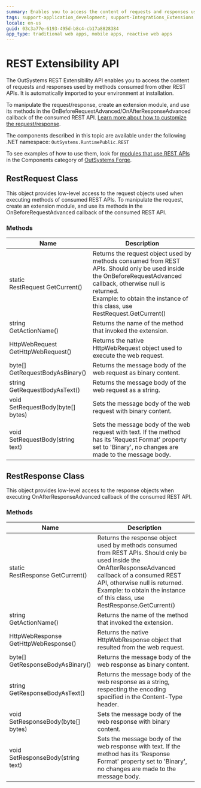 ```yaml
---
summary: Enables you to access the content of requests and responses used by methods consumed from other REST APIs in .NET.
tags: support-application_development; support-Integrations_Extensions
locale: en-us
guid: 03c3a77e-6193-495d-b8c4-cb17a8828384
app_type: traditional web apps, mobile apps, reactive web apps
---
```


# REST Extensibility API

The OutSystems REST Extensibility API enables you to access the content of requests and responses used by methods consumed from other REST APIs. It is automatically imported to your environment at installation.

To manipulate the request/response, create an extension module, and use its methods in the OnBeforeRequestAdvanced/OnAfterResponseAdvanced callback of the consumed REST API. [Learn more about how to customize the request/response](<../../extensibility-and-integration/rest/consume-rest-apis/advanced-customizations.md>).

The components described in this topic are available under the following .NET namespace: `OutSystems.RuntimePublic.REST`

To see examples of how to use them, look for [modules that use REST APIs](https://www.outsystems.com/forge/list?q=REST%20API&t=&o=&tr=False&oss=False&c=&a=&v=11&hd=False&tn=&scat=forge) in the Components category of [OutSystems Forge](<https://www.outsystems.com/forge/>).

## RestRequest Class

This object provides low-level access to the request objects used when executing methods of consumed REST APIs. To manipulate the request, create an extension module, and use its methods in the OnBeforeRequestAdvanced callback of the consumed REST API.

### Methods

Name | Description
---|---
static <br/>RestRequest GetCurrent() | Returns the request object used by methods consumed from REST APIs. Should only be used inside the OnBeforeRequestAdvanced callback, otherwise null is returned. <br/>Example: to obtain the instance of this class, use RestRequest.GetCurrent()
string <br/>GetActionName() | Returns the name of the method that invoked the extension.
HttpWebRequest <br/>GetHttpWebRequest() | Returns the native HttpWebRequest object used to execute the web request.
byte[] <br/>GetRequestBodyAsBinary() | Returns the message body of the web request as binary content.
string <br/>GetRequestBodyAsText() | Returns the message body of the web request as a string.
void <br/>SetRequestBody(byte[] bytes) | Sets the message body of the web request with binary content.
void <br/>SetRequestBody(string text) | Sets the message body of the web request with text. If the method has its 'Request Format' property set to 'Binary', no changes are made to the message body.

## RestResponse Class

This object provides low-level access to the response objects when executing OnAfterResponseAdvanced callback of the consumed REST API.

### Methods

Name | Description
---|---
static <br/>RestResponse GetCurrent() | Returns the response object used by methods consumed from REST APIs. Should only be used inside the OnAfterResponseAdvanced callback of a consumed REST API, otherwise null is returned. <br/>Example: to obtain the instance of this class, use RestResponse.GetCurrent()
string <br/>GetActionName() | Returns the name of the method that invoked the extension.
HttpWebResponse <br/>GetHttpWebResponse() | Returns the native HttpWebResponse object that resulted from the web request.
byte[] <br/>GetResponseBodyAsBinary() | Returns the message body of the web response as binary content.
string <br/>GetResponseBodyAsText() | Returns the message body of the web response as a string, respecting the encoding specified in the Content-Type header.
void <br/>SetResponseBody(byte[] bytes) | Sets the message body of the web response with binary content.
void <br/>SetResponseBody(string text) | Sets the message body of the web response with text. If the method has its 'Response Format' property set to 'Binary', no changes are made to the message body.
